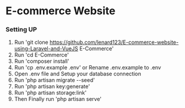 # E-commerce Website

### Setting UP

1. Run 'git clone https://github.com/lenard123/E-commerce-website-using-Laravel-and-VueJS E-Commerce'
2. Run 'cd E-Commerce'
3. Run 'composer install'
4. Run 'cp .env.example .env' or Rename .env.example to .env
5. Open .env file and Setup your database connection
6. Run 'php artisan migrate --seed'
7. Run 'php artisan key:generate'
8. Run 'php artisan storage:link'
9. Then Finally run 'php artisan serve'
